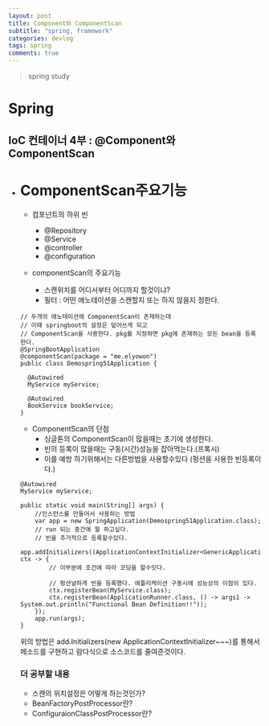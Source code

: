 ```yaml
---
layout: post
title: Component와 ComponentScan
subtitle: "spring, framework"
categories: devlog
tags: spring
comments: true
---
```

> spring study

# Spring

## IoC 컨테이너 4부 : @Component와 ComponentScan

* # ComponentScan주요기능
  
  * 컴포넌트의 하위 빈
    - @Repository
    - @Service
    - @controller
    - @configuration

  * componentScan의 주요기능
    - 스캔위치를 어디서부터 어디까지 할것이냐?
    - 필터 : 어떤 애노테이션을 스캔할지 또는 하지 않을지 정한다.

  ```
  // 두개의 애노테이션에 ComponentScan이 존재하는데
  // 이때 springboot의 설정은 덮어쓰게 되고
  // ComponentScan을 사용한다. pkg를 지정하면 pkg에 존재하는 모든 bean을 등록한다.  
  @SpringBootApplication
  @componentScan(package = "me.elyowon")
  public class Demospring51Application {
  
    @Autowired
    MyService myService;

    @Autowired
    BookService bookService;
  }
  ```

  * ComponentScan의 단점
    - 싱글톤의 ComponentScan이 많을때는 초기에 생성한다.
    - 빈의 등록이 많을때는 구동(시간)성능을 잡아먹는다.(프록시)
    - 이를 예방 하기위해서는 다른방법을 사용할수있다 (펑션을 사용한 빈등록이다.)  

  ```
  @Autowired
  MyService myService;

  public static void main(String[] args) {
      //인스턴스를 만들어서 사용하는 방법
      var app = new SpringApplication(Demospring51Application.class);
      // run 되는 중간에 뭘 하고싶다.
      // 빈을 추가적으로 등록할수있다.
      app.addInitializers((ApplicationContextInitializer<GenericApplicationContext>) ctx -> {
          // 이부분에 조건에 따라 코딩을 할수잇다.

          // 펑션널하게 빈을 등록했다. 애플리케이션 구동시에 성능상의 이점이 있다.
          ctx.registerBean(MyService.class);
          ctx.registerBean(ApplicationRunner.class, () -> args1 -> System.out.println("Functional Bean Definition!!"));
      });
      app.run(args);
  }
  ```
  위의 방법은 add.Initializers(new ApplicationContextInitializer~~~)를 통해서 메소드를 구현하고 람다식으로 소스코드를 줄여준것이다. 



  ### 더 공부할 내용
    * 스캔의 위치설정은 어떻게 하는것인가?
    * BeanFactoryPostProcessor란?
    * ConfiguraionClassPostProcessor란? 

  

  


